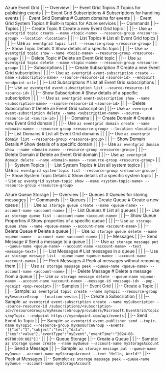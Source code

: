 Azure Event Grid
|
|-- Overview
|   |-- Event Grid Topics       # Topics for publishing events
|   |-- Event Grid Subscriptions # Subscriptions for handling events
|   |-- Event Grid Domains       # Custom domains for events
|   |-- Event Grid System Topics # Built-in topics for Azure services
|
|-- Commands
|   |-- Topics
|   |   |-- Create Topic         # Create a new Event Grid topic
|   |   |   |-- Use `az eventgrid topic create --name <topic-name> --resource-group <resource-group> --location <location>`
|   |   |-- List Topics          # List all Event Grid topics
|   |   |   |-- Use `az eventgrid topic list --resource-group <resource-group>`
|   |   |-- Show Topic Details   # Show details of a specific topic
|   |   |   |-- Use `az eventgrid topic show --name <topic-name> --resource-group <resource-group>`
|   |   |-- Delete Topic         # Delete an Event Grid topic
|   |       |-- Use `az eventgrid topic delete --name <topic-name> --resource-group <resource-group>`
|   |
|   |-- Subscriptions
|   |   |-- Create Subscription   # Create a new Event Grid subscription
|   |   |   |-- Use `az eventgrid event-subscription create --name <subscription-name> --source-resource-id <source-id> --endpoint <endpoint-url>`
|   |   |-- List Subscriptions    # List all Event Grid subscriptions
|   |   |   |-- Use `az eventgrid event-subscription list --source-resource-id <source-id>`
|   |   |-- Show Subscription     # Show details of a specific subscription
|   |   |   |-- Use `az eventgrid event-subscription show --name <subscription-name> --source-resource-id <source-id>`
|   |   |-- Delete Subscription   # Delete an Event Grid subscription
|   |       |-- Use `az eventgrid event-subscription delete --name <subscription-name> --source-resource-id <source-id>`
|   |
|   |-- Domains
|   |   |-- Create Domain         # Create a new Event Grid domain
|   |   |   |-- Use `az eventgrid domain create --name <domain-name> --resource-group <resource-group> --location <location>`
|   |   |-- List Domains          # List all Event Grid domains
|   |   |   |-- Use `az eventgrid domain list --resource-group <resource-group>`
|   |   |-- Show Domain Details   # Show details of a specific domain
|   |   |   |-- Use `az eventgrid domain show --name <domain-name> --resource-group <resource-group>`
|   |   |-- Delete Domain         # Delete an Event Grid domain
|   |       |-- Use `az eventgrid domain delete --name <domain-name> --resource-group <resource-group>`
|   |
|   |-- System Topics
|       |-- List System Topics    # List all system topics
|       |   |-- Use `az eventgrid system-topic list --resource-group <resource-group>`
|       |-- Show System Topic Details # Show details of a specific system topic
|           |-- Use `az eventgrid system-topic show --name <system-topic-name> --resource-group <resource-group>`

Azure Queue Storage
|
|-- Overview
|   |-- Queues                    # Queues for storing messages
|
|-- Commands
|   |-- Queues
|   |   |-- Create Queue         # Create a new queue
|   |   |   |-- Use `az storage queue create --name <queue-name> --account-name <account-name>`
|   |   |-- List Queues           # List all queues
|   |   |   |-- Use `az storage queue list --account-name <account-name>`
|   |   |-- Show Queue Properties # Show properties of a specific queue
|   |   |   |-- Use `az storage queue show --name <queue-name> --account-name <account-name>`
|   |   |-- Delete Queue         # Delete a queue
|   |       |-- Use `az storage queue delete --name <queue-name> --account-name <account-name>`
|   |
|   |-- Messages
|   |   |-- Send Message          # Send a message to a queue
|   |   |   |-- Use `az storage message put --queue-name <queue-name> --account-name <account-name> --text <message-text>`
|   |   |-- List Messages         # List messages in a queue
|   |   |   |-- Use `az storage message list --queue-name <queue-name> --account-name <account-name>`
|   |   |-- Peek Messages         # Peek at messages without removing them
|   |   |   |-- Use `az storage message peek --queue-name <queue-name> --account-name <account-name>`
|   |   |-- Delete Message        # Delete a message from a queue
|   |       |-- Use `az storage message delete --queue-name <queue-name> --account-name <account-name> --message-id <message-id> --pop-receipt <pop-receipt>`
|
|-- Samples
|   |-- Event Grid
|   |   |-- Create a Topic
|   |   |   |-- Sample: `az eventgrid topic create --name myTopic --resource-group myResourceGroup --location westus`
|   |   |-- Create a Subscription
|   |   |   |-- Sample: `az eventgrid event-subscription create --name mySubscription --source-resource-id /subscriptions/<subscription-id>/resourceGroups/myResourceGroup/providers/Microsoft.EventGrid/topics/myTopic --endpoint https://myendpoint.com/api/events`
|   |   |-- Send Event to Topic
|   |       |-- Sample: `az eventgrid event-publisher send --topic-name myTopic --resource-group myResourceGroup --events '[{"id":"1","subject":"test","data":{"key":"value"},"eventType":"myEvent","eventTime":"2024-08-09T00:00:00Z"}]'`
|   |
|   |-- Queue Storage
|       |-- Create a Queue
|       |   |-- Sample: `az storage queue create --name myQueue --account-name myStorageAccount`
|       |-- Send a Message
|       |   |-- Sample: `az storage message put --queue-name myQueue --account-name myStorageAccount --text "Hello, World!"`
|       |-- Peek at Messages
|           |-- Sample: `az storage message peek --queue-name myQueue --account-name myStorageAccount`

